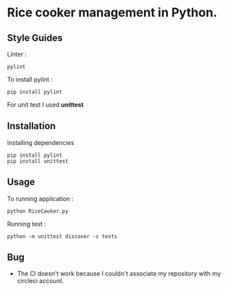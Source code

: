 # Rice cooker management in Python.

## Style Guides 
Linter : 
```
pylint
```

To install pylint : 
```
pip install pylint
``` 

For unit test I used **unittest** 

## Installation
Installing dependencies 
```
pip install pylint
pip install unittest
```

## Usage
To running application : 
```
python RiceCooker.py
```

Running test : 
```
python -m unittest discover -s tests
````

## Bug 
* The CI doesn't work because I couldn't associate my repository with my circleci account. 
